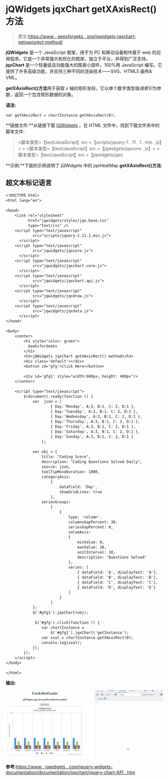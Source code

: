 # jQWidgets jqxChart getXAxisRect()方法

> 原文:[https://www . geesforgeks . org/jqwidgets-jqxchart-getxaxisrect-method/](https://www.geeksforgeeks.org/jqwidgets-jqxchart-getxaxisrect-method/)

**jQWidgets** 是一个 JavaScript 框架，用于为 PC 和移动设备制作基于 web 的应用程序。它是一个非常强大和优化的框架，独立于平台，并得到广泛支持。 **jqxChart** 是一个轻量级且功能强大的图表小部件，100%用 JavaScript 编写。它提供了许多高级功能，并支持三种不同的渲染技术——SVG、HTML5 画布& VML。

**getXAxisRect()方法**用于获取 x 轴的矩形坐标。它以单个数字类型值*组索引*为参数，返回一个包含矩形数据的对象。

**语法:**

```
var getXAxisRect = chartInstance.getXAxisRect(0);
```

**链接文件:**从链接下载 [jQWidgets](https://www.jqwidgets.com/download/) 。在 HTML 文件中，找到下载文件夹中的脚本文件:

> <link rel="”stylesheet”" href="”jqwidgets/styles/jqx.base.css”" type="”text/css”">
> <脚本类型=【text/JavaScript】src =【scripts/jquery-1 . 11 . 1 . min . js】></脚本>
> > <脚本类型=【text/JavaScript】src =【jqwidgets/jqxcore . js】></脚本>
> <脚本类型=【text/JavaScript】src =【jqwidgets/jqxc

**示例:**下面的示例说明了 jQWidgets 中的 jqxHeatMap **getXAxisRect()方法**:

## 超文本标记语言

```
<!DOCTYPE html>
<html lang="en">

<head>
    <link rel="stylesheet" 
          href="jqwidgets/styles/jqx.base.css" 
          type="text/css" />
    <script type="text/javascript" 
            src="scripts/jquery-1.11.1.min.js">
      </script>
    <script type="text/javascript"
            src="jqwidgets/jqxcore.js">
      </script>
    <script type="text/javascript"
            src="jqwidgets/jqxchart.core.js">
      </script>
    <script type="text/javascript"
            src="jqwidgets/jqxchart.api.js">
      </script>
    <script type="text/javascript" 
            src="jqwidgets/jqxdraw.js">
      </script>
    <script type="text/javascript"
            src="jqwidgets/jqxdata.js">
      </script>
</head>

<body>
    <center>
        <h1 style="color: green">
          GeeksforGeeks
        </h1>
        <h3>jQWidgets jqxChart getXAxisRect() method</h3>
        <div class='default'></div>
        <button id='gfg'>Click Here</button>

        <div id='gfg1' style="width:600px; height: 400px"/>
    </center>

    <script type="text/javascript">
        $(document).ready(function () {
            var  json = [
                    { Day:'Monday', A:3, B:1, C: 2, D:1 },
                    { Day:'Tuesday', A:3, B:1, C: 2, D:1 },
                    { Day:'Wednesday', A:3, B:1, C: 2, D:1 },
                    { Day:'Thursday', A:3, B:1, C: 2, D:1 },
                    { Day:'Friday', A:3, B:1, C: 2, D:1 },
                    { Day:'Saturday', A:3, B:1, C: 2, D:1 },
                    { Day:'Sunday', A:3, B:1, C: 2, D:1 }
                ];

            var obj = {
                title: "Coding Score",
                description: "Coding Questions Solved Daily",
                source: json,
                toolTipMoveDuration: 1000,
                categoryAxis:
                    {
                        dataField: 'Day',
                        showGridLines: true
                    },
                seriesGroups:
                    [
                        {
                            type: 'column',
                            columnsGapPercent: 30,
                            seriesGapPercent: 0,
                            valueAxis:
                            {
                                minValue: 0,
                                maxValue: 10,
                                unitInterval: 10,
                                description: 'Questions Solved'
                            },
                            series: [
                                { dataField: 'A', displayText: 'A'},
                                { dataField: 'B', displayText: 'B'},
                                { dataField: 'C', displayText: 'C'},
                                { dataField: 'D', displayText: 'D'}
                            ]
                        }
                    ]
            };
            $('#gfg1').jqxChart(obj);

             $('#gfg').click(function () {
                var chartInstance =
                    $('#gfg1').jqxChart('getInstance');
                var xval = chartInstance.getXAxisRect(0); 
                console.log(xval);
            });
        });
    </script>
</body>

</html>
```

**输出:**

![](img/6e00ee5534a858c558765b040eb3a73b.png)

**参考:**[https://www . jqwidgets . com/jquery-widgets-documentation/documentation/jqxchart/jquery-chart-API . htm](https://www.jqwidgets.com/jquery-widgets-documentation/documentation/jqxchart/jquery-chart-api.htm)